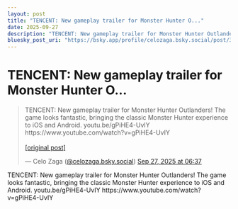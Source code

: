 ```yaml
---
layout: post
title: "TENCENT: New gameplay trailer for Monster Hunter O..."
date: 2025-09-27
description: "TENCENT: New gameplay trailer for Monster Hunter Outlanders! The game looks fantastic, bringing the classic Monster Hunter experience to iOS and Android..."
bluesky_post_uri: "https://bsky.app/profile/celozaga.bsky.social/post/3lzsekp4vwk2y"
---
```


<h1 class="bluesky-post-title">TENCENT: New gameplay trailer for Monster Hunter O...</h1>

<blockquote class="bluesky-embed" data-bluesky-uri="at://did:plc:lmh6rennptq77inaztnovw4b/app.bsky.feed.post/3lzsekp4vwk2y" data-bluesky-embed-color-mode="system">
<p lang="">TENCENT: New gameplay trailer for Monster Hunter Outlanders! The game looks fantastic, bringing the classic Monster Hunter experience to iOS and Android. youtu.be/gPiHE4-UvIY
https://www.youtube.com/watch?v=gPiHE4-UvIY<br><br><a href="https://bsky.app/profile/celozaga.bsky.social/post/3lzsekp4vwk2y">[original post]</a></p>
&mdash; Celo Zaga (<a href="https://bsky.app/profile/did:plc:lmh6rennptq77inaztnovw4b?ref_src=embed">@celozaga.bsky.social</a>) <a href="https://bsky.app/profile/celozaga.bsky.social/post/3lzsekp4vwk2y?ref_src=embed">Sep 27, 2025 at 06:37</a>
</blockquote>
<script async src="https://embed.bsky.app/static/embed.js" charset="utf-8"></script>

<p class="bluesky-post-description">TENCENT: New gameplay trailer for Monster Hunter Outlanders! The game looks fantastic, bringing the classic Monster Hunter experience to iOS and Android. youtu.be/gPiHE4-UvIY
https://www.youtube.com/watch?v=gPiHE4-UvIY</p>

